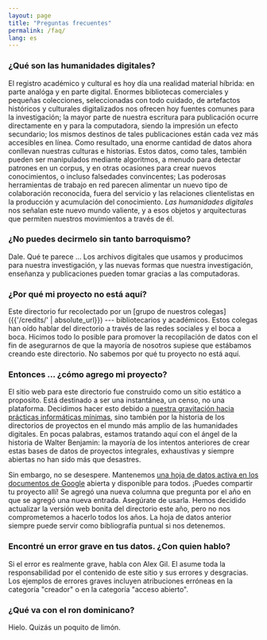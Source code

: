 ```yaml
---
layout: page
title: "Preguntas frecuentes"
permalink: /faq/
lang: es
---
```


### ¿Qué son las humanidades digitales?

El registro académico y cultural es hoy día una realidad material híbrida: en parte analóga y en parte digital. Enormes bibliotecas comerciales y pequeñas colecciones, seleccionadas con todo cuidado, de artefactos históricos y culturales digitalizados nos ofrecen hoy fuentes comunes para la investigación; la mayor parte de nuestra escritura para publicación ocurre directamente en y para la computadora, siendo la impresión un efecto secundario; los mismos destinos de tales publicaciones están cada vez más accesibles en línea. Como resultado, una enorme cantidad de datos ahora conllevan nuestras culturas e historias. Estos datos, como tales, también pueden ser manipulados mediante algoritmos, a menudo para detectar patrones en un corpus, y en otras ocasiones para crear nuevos conocimientos, o incluso falsedades convincentes; Las poderosas herramientas de trabajo en red parecen alimentar un nuevo tipo de colaboración reconocida, fuera del servicio y las relaciones clientelistas en la producción y acumulación del conocimiento. _Las humanidades digitales_ nos señalan este nuevo mundo valiente, y a esos objetos y arquitecturas que permiten nuestros movimientos a través de él.

### ¿No puedes decirmelo sin tanto barroquismo?

Dale. Qué te parece ... Los archivos digitales que usamos y producimos para nuestra investigación, y las nuevas formas que nuestra investigación, enseñanza y publicaciones pueden tomar gracias a las computadoras.

### ¿Por qué mi proyecto no está aquí?

Este directorio fur recolectado por un [grupo de nuestros colegas]({{'/credits/' | absolute_url}}) --- bibliotecarios y académicos. Estos colegas han oído hablar del directorio a través de las redes sociales y el boca a boca. Hicimos todo lo posible para promover la recopilación de datos con el fin de asegurarnos de que la mayoría de nosotros supiese que estábamos creando este directorio. No sabemos por qué tu proyecto no está aquí.

### Entonces ... ¿cómo agrego mi proyecto?

El sitio web para este directorio fue construido como un sitio estático a proposito. Está destinado a ser una instantánea, un censo, no una plataforma. Decidimos hacer esto debido a [nuestra gravitación hacia prácticas informáticas mínimas](https://web.archive.org/web/20200326054116/https://des4div.library.northeastern.edu/design-for-diversity-the-case-of-ed-alex-gil/), sino también por la historia de los directorios de proyectos en el mundo más amplio de las humanidades digitales. En pocas palabras, estamos tratando aquí con el ángel de la historia de Walter Benjamin: la mayoría de los intentos anteriores de crear estas bases de datos de proyectos integrales, exhaustivas y siempre abiertas no han sido más que desastres.

Sin embargo, no se desespere. Mantenemos [una hoja de datos activa en los documentos de Google](https://docs.google.com/spreadsheets/d/1PfgI0GrQR60gwRFVIZmZtWae9JyAMpZNFOZRe5xsMsg/edit#gid=1461016146) abierta y disponible para todos. ¡Puedes compartir tu proyecto allí! Se agregó una nueva columna que pregunta por el año en que se agregó una nueva entrada. Asegúrate de usarla. Hemos decidido actualizar la versión web bonita del directorio este año, pero no nos comprometemos a hacerlo todos los años. La hoja de datos anterior siempre puede servir como bibliografía puntual si nos detenemos.

### Encontré un error grave en tus datos. ¿Con quien hablo?

Si el error es realmente grave, habla con Alex Gil. El asume toda la responsabilidad por el contenido de este sitio y sus errores y desgracias. Los ejemplos de errores graves incluyen atribuciones erróneas en la categoría "creador" o en la categoría "acceso abierto".

### ¿Qué va con el ron dominicano?

Hielo. Quizás un poquito de limón.
